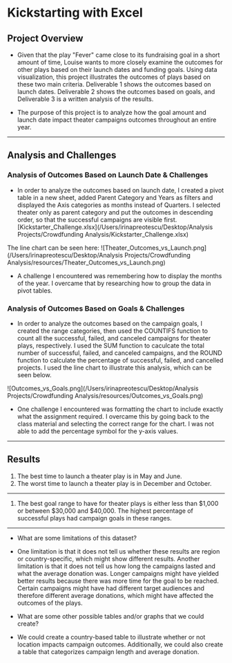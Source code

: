 # Kickstarting with Excel

## Project Overview

* Given that the play "Fever" came close to its fundraising goal in a short amount of time, Louise wants to more closely examine the outcomes for other plays based on their launch dates and funding goals. Using data visualization, this project illustrates the outcomes of plays based on these two main criteria. Deliverable 1 shows the outcomes based on launch dates. Deliverable 2 shows the outcomes based on goals, and Deliverable 3 is a written analysis of the results.

* The purpose of this project is to analyze how the goal amount and launch date impact theater campaigns outcomes throughout an entire year.

---

## Analysis and Challenges

### Analysis of Outcomes Based on Launch Date & Challenges

* In order to analyze the outcomes based on launch date, I created a pivot table in a new sheet, added Parent Category and Years as filters and displayed the Axis categories as months instead of Quarters. I selected theater only as parent category and put the outcomes in descending order, so that the successful campaigns are visible first. 
[Kickstarter_Challenge.xlsx](/Users/irinapreotescu/Desktop/Analysis Projects/Crowdfunding Analysis/Kickstarter_Challenge.xlsx)

The line chart can be seen here:
![Theater_Outcomes_vs_Launch.png](/Users/irinapreotescu/Desktop/Analysis Projects/Crowdfunding Analysis/resources/Theater_Outcomes_vs_Launch.png)

* A challenge I encountered was remembering how to display the months of the year. I overcame that by researching how to group the data in pivot tables.

### Analysis of Outcomes Based on Goals & Challenges

* In order to analyze the outcomes based on the campaign goals, I created the range categories, then used the COUNTIFS function to count all the successful, failed, and canceled campaigns for theater plays, respectively. I used the SUM function to caculcate the total number of successful, failed, and canceled campaigns, and the ROUND function to calculate the percentage of successful, failed, and cancelled projects. I used the line chart to illustrate this analysis, which can be seen below.

![Outcomes_vs_Goals.png](/Users/irinapreotescu/Desktop/Analysis Projects/Crowdfunding Analysis/resources/Outcomes_vs_Goals.png)

* One challenge I encountered was formatting the chart to include exactly what the assignment required. I overcame this by going back to the class material and selecting the correct range for the chart. I was not able to add the percentage symbol for the y-axis values. 

---

## Results

1. The best time to launch a theater play is in May and June. 
2. The worst time to launch a theater play is in December and October.

--- 

1. The best goal range to have for theater plays is either less than $1,000 or between $30,000 and $40,000. The highest percentage of successful plays had campaign goals in these ranges.

---

* What are some limitations of this dataset?
- One limitation is that it does not tell us whether these results are region or country-specific, which might show different results. Another limitation is that it does not tell us how long the campaigns lasted and what the average donation was. Longer campaigns might have yielded better results because there was more time for the goal to be reached. Certain campaigns might have had different target audiences and therefore different average donations, which might have affected the outcomes of the plays.

* What are some other possible tables and/or graphs that we could create?
- We could create a country-based table to illustrate whether or not location impacts campaign outcomes. Additionally, we could also create a table that categorizes campaign length and average donation.

